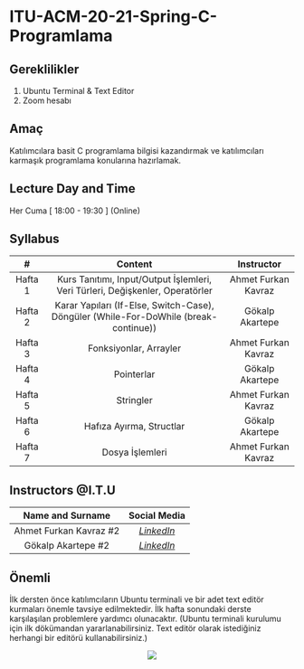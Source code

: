 # ITU-ACM-20-21-Spring-C-Programlama

## Gereklilikler
1. Ubuntu Terminal & Text Editor
2. Zoom hesabı

## Amaç
Katılımcılara basit C programlama bilgisi kazandırmak ve katılımcıları karmaşık programlama konularına hazırlamak.

## Lecture Day and Time
Her Cuma [ 18:00 - 19:30 ] (Online)

## Syllabus

|  # | **Content**  |  **Instructor**  |
| :------------: | :------------: | :------------: |
| Hafta 1 | Kurs Tanıtımı, Input/Output İşlemleri, Veri Türleri, Değişkenler, Operatörler  | Ahmet Furkan Kavraz |
| Hafta 2 | Karar Yapıları (If-Else, Switch-Case), Döngüler (While-For-DoWhile (break-continue))   | Gökalp Akartepe |
| Hafta 3 | Fonksiyonlar, Arrayler | Ahmet Furkan Kavraz |
| Hafta 4 | Pointerlar | Gökalp Akartepe |
| Hafta 5 | Stringler | Ahmet Furkan Kavraz |
| Hafta 6 | Hafıza Ayırma, Structlar | Gökalp Akartepe |
| Hafta 7 | Dosya İşlemleri | Ahmet Furkan Kavraz |

## Instructors @I.T.U
| **Name and Surname** | **Social Media** |
| :------------: | :------------: | 
| Ahmet Furkan Kavraz #2 | [*LinkedIn*](https://www.linkedin.com/in/ahmetfurkankavraz/) |
| Gökalp Akartepe #2 | [*LinkedIn*](https://www.linkedin.com/in/gklpvi/) |


## Önemli
İlk dersten önce katılımcıların Ubuntu terminali ve bir adet text editör kurmaları önemle tavsiye edilmektedir. İlk hafta sonundaki derste karşılaşılan problemlere yardımcı olunacaktır. (Ubuntu terminali kurulumu için ilk dökümandan yararlanabilirsiniz. Text editör olarak istediğiniz herhangi bir editörü kullanabilirsiniz.)



<p align="center">
  <a href="//ituacm.com" target="_blank">
    <img src="https://ituacm.com/wp-content/uploads/2017/08/itu-logo.png">
  </a>
</p>
